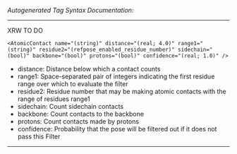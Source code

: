 _Autogenerated Tag Syntax Documentation:_

---
XRW TO DO

```
<AtomicContact name="(string)" distance="(real; 4.0)" range1="(string)" residue2="(refpose_enabled_residue_number)" sidechain="(bool)" backbone="(bool)" protons="(bool)" confidence="(real; 1.0)" />
```

-   distance: Distance below which a contact counts
-   range1: Space-separated pair of integers indicating the first residue range over which to evaluate the filter
-   residue2: Residue number that may be making atomic contacts with the range of residues range1
-   sidechain: Count sidechain contacts
-   backbone: Count contacts to the backbone
-   protons: Count contacts made by protons
-   confidence: Probability that the pose will be filtered out if it does not pass this Filter

---
